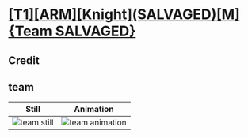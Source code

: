 # [\[T1\]\[ARM\]\[Knight\]\(SALVAGED\)\[M\]{Team SALVAGED}](../)

## Credit


	
## team

| Still | Animation |
| :---: | :-------: |
| ![team still](./team_000.png) | ![team animation](./team.gif) |

